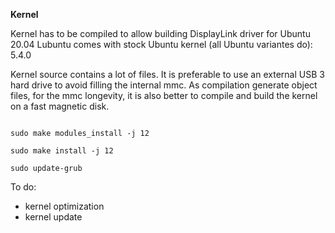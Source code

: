 **Kernel**

Kernel has to be compiled to allow building DisplayLink driver for Ubuntu 20.04
Lubuntu comes with stock Ubuntu kernel (all Ubuntu variantes do): 5.4.0

Kernel source contains a lot of files. It is preferable to use an external USB 3 hard drive to avoid filling the internal mmc. As compilation generate object files, for the mmc longevity, it is also better to compile and build the kernel on a fast magnetic disk.

```make -j 4 # to compile using 4 threads on this 4 cpus tablet

sudo make modules_install -j 12  

sudo make install -j 12  

sudo update-grub
``` 

To do: 
- kernel optimization
- kernel update
